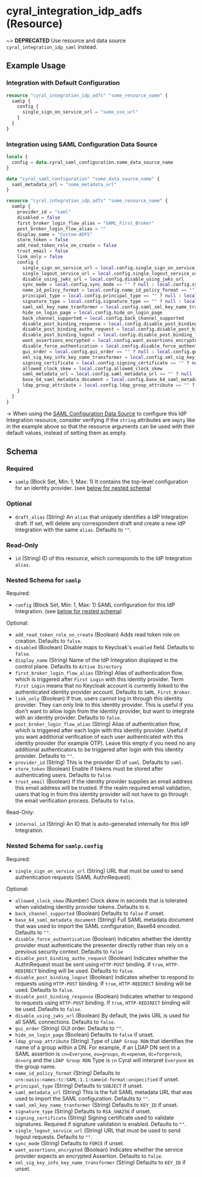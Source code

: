 # cyral_integration_idp_adfs (Resource)

~> **DEPRECATED** Use resource and data source `cyral_integration_idp_saml` instead.

## Example Usage

### Integration with Default Configuration

```terraform
resource "cyral_integration_idp_adfs" "some_resource_name" {
  samlp {
    config {
      single_sign_on_service_url = "some_sso_url"
    }
  }
}
```

### Integration using SAML Configuration Data Source

```terraform
locals {
  config = data.cyral_saml_configuration.some_data_source_name
}

data "cyral_saml_configuration" "some_data_source_name" {
  saml_metadata_url = "some_metadata_url"
}

resource "cyral_integration_idp_adfs" "some_resource_name" {
  samlp {
    provider_id = "saml"
    disabled = false
    first_broker_login_flow_alias = "SAML_First_Broker"
    post_broker_login_flow_alias = ""
    display_name = "Custom-ADFS"
    store_token = false
    add_read_token_role_on_create = false
    trust_email = false
    link_only = false
    config {
      single_sign_on_service_url = local.config.single_sign_on_service_url
      single_logout_service_url = local.config.single_logout_service_url == "" ? null : local.config.single_logout_service_url
      disable_using_jwks_url = local.config.disable_using_jwks_url
      sync_mode = local.config.sync_mode == "" ? null : local.config.sync_mode
      name_id_policy_format = local.config.name_id_policy_format == "" ? null : local.config.name_id_policy_format
      principal_type = local.config.principal_type == "" ? null : local.config.principal_type
      signature_type = local.config.signature_type == "" ? null : local.config.signature_type
      saml_xml_key_name_tranformer = local.config.saml_xml_key_name_tranformer == "" ? null : local.config.saml_xml_key_name_tranformer
      hide_on_login_page = local.config.hide_on_login_page
      back_channel_supported = local.config.back_channel_supported
      disable_post_binding_response = local.config.disable_post_binding_response
      disable_post_binding_authn_request = local.config.disable_post_binding_authn_request
      disable_post_binding_logout = local.config.disable_post_binding_logout
      want_assertions_encrypted = local.config.want_assertions_encrypted
      disable_force_authentication = local.config.disable_force_authentication
      gui_order = local.config.gui_order == "" ? null : local.config.gui_order
      xml_sig_key_info_key_name_transformer = local.config.xml_sig_key_info_key_name_transformer == "" ? null : local.config.xml_sig_key_info_key_name_transformer
      signing_certificate = local.config.signing_certificate == "" ? null : local.config.signing_certificate
      allowed_clock_skew = local.config.allowed_clock_skew
      saml_metadata_url = local.config.saml_metadata_url == "" ? null : local.config.saml_metadata_url
      base_64_saml_metadata_document = local.config.base_64_saml_metadata_document == "" ? null : local.config.base_64_saml_metadata_document
      ldap_group_attribute = local.config.ldap_group_attribute == "" ? null : local.config.ldap_group_attribute
    }
  }
}
```

-> When using the [SAML Configuration Data Source](../data-sources/saml_configuration.md) to configure this IdP Integration resource, consider verifying if the `string` attributes are `empty` like in the example above so that the resource arguments can be used with their default values, instead of setting them as empty.

<!-- schema generated by tfplugindocs -->

## Schema

### Required

- `samlp` (Block Set, Min: 1, Max: 1) It contains the top-level configuration for an identity provider. (see [below for nested schema](#nestedblock--samlp))

### Optional

- `draft_alias` (String) An `alias` that uniquely identifies a IdP Integration draft. If set, will delete any correspondent draft and create a new IdP Integration with the same `alias`. Defaults to `""`.

### Read-Only

- `id` (String) ID of this resource, which corresponds to the IdP Integration `alias`.

<a id="nestedblock--samlp"></a>

### Nested Schema for `samlp`

Required:

- `config` (Block Set, Min: 1, Max: 1) SAML configuration for this IdP Integration. (see [below for nested schema](#nestedblock--samlp--config))

Optional:

- `add_read_token_role_on_create` (Boolean) Adds read token role on creation. Defaults to `false`.
- `disabled` (Boolean) Disable maps to Keycloak's `enabled` field. Defaults to `false`.
- `display_name` (String) Name of the IdP Integration displayed in the control plane. Defaults to `Active Directory`
- `first_broker_login_flow_alias` (String) Alias of authentication flow, which is triggered after `First Login` with this identity provider. Term `First Login` means that no Keycloak account is currently linked to the authenticated identity provider account. Defaults to `SAML_First_Broker`.
- `link_only` (Boolean) If true, users cannot log in through this identity provider. They can only link to this identity provider. This is useful if you don't want to allow login from the identity provider, but want to integrate with an identity provider. Defaults to `false`.
- `post_broker_login_flow_alias` (String) Alias of authentication flow, which is triggered after each login with this identity provider. Useful if you want additional verification of each user authenticated with this identity provider (for example OTP). Leave this empty if you need no any additional authenticators to be triggered after login with this identity provider. Defaults to `""`.
- `provider_id` (String) This is the provider ID of `saml`. Defaults to `saml`.
- `store_token` (Boolean) Enable if tokens must be stored after authenticating users. Defaults to `false`.
- `trust_email` (Boolean) If the identity provider supplies an email address this email address will be trusted. If the realm required email validation, users that log in from this identity provider will not have to go through the email verification process. Defaults to `false`.

Read-Only:

- `internal_id` (String) An ID that is auto-generated internally for this IdP Integration.

<a id="nestedblock--samlp--config"></a>

### Nested Schema for `samlp.config`

Required:

- `single_sign_on_service_url` (String) URL that must be used to send authentication requests (SAML AuthnRequest).

Optional:

- `allowed_clock_skew` (Number) Clock skew in seconds that is tolerated when validating identity provider tokens. Defaults to `0`.
- `back_channel_supported` (Boolean) Defaults to `false` if unset.
- `base_64_saml_metadata_document` (String) Full SAML metadata document that was used to import the SAML configuration, Base64 encoded. Defaults to `""`.
- `disable_force_authentication` (Boolean) Indicates whether the identity provider must authenticate the presenter directly rather than rely on a previous security context. Defaults to `false`
- `disable_post_binding_authn_request` (Boolean) Indicates whether the AuthnRequest must be sent using `HTTP-POST` binding. If `true`, `HTTP-REDIRECT` binding will be used. Defaults to `false`.
- `disable_post_binding_logout` (Boolean) Indicates whether to respond to requests using `HTTP-POST` binding. If `true`, `HTTP-REDIRECT` binding will be used. Defaults to `false`.
- `disable_post_binding_response` (Boolean) Indicates whether to respond to requests using `HTTP-POST` binding. If `true`, `HTTP-REDIRECT` binding will be used. Defaults to `false`.
- `disable_using_jwks_url` (Boolean) By default, the jwks URL is used for all SAML connections. Defaults to `false`.
- `gui_order` (String) GUI order. Defaults to `""`.
- `hide_on_login_page` (Boolean) Defaults to `false` if unset.
- `ldap_group_attribute` (String) Type of `LDAP Group RDN` that identifies the name of a group within a DN. For example, if an LDAP DN sent in a SAML assertion is `cn=Everyone`, `ou=groups`, `dc=openam`, `dc=forgerock`, `dc=org` and the `LDAP Group RDN` Type is `cn` Cyral will interpret `Everyone` as the group name.
- `name_id_policy_format` (String) Defaults to `urn:oasis:names:tc:SAML:1.1:nameid-format:unspecified` if unset.
- `principal_type` (String) Defaults to `SUBJECT` if unset.
- `saml_metadata_url` (String) This is the full SAML metadata URL that was used to import the SAML configuration. Defaults to `""`.
- `saml_xml_key_name_tranformer` (String) Defaults to `KEY_ID` if unset.
- `signature_type` (String) Defaults to `RSA_SHA256` if unset.
- `signing_certificate` (String) Signing certificate used to validate signatures. Required if signature validation is enabled. Defaults to `""`.
- `single_logout_service_url` (String) URL that must be used to send logout requests. Defaults to `""`.
- `sync_mode` (String) Defaults to `FORCE` if unset.
- `want_assertions_encrypted` (Boolean) Indicates whether the service provider expects an encrypted Assertion. Defaults to `false`.
- `xml_sig_key_info_key_name_transformer` (String) Defaults to `KEY_ID` if unset.
